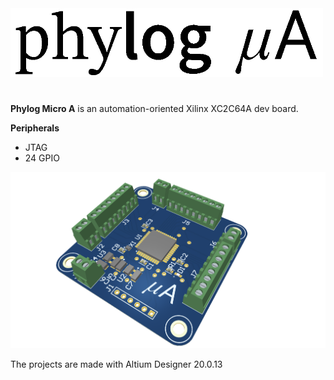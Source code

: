 <img src="https://github.com/ermannomillo/MicroA_Xilinx/blob/main/images/microAlogo.gif" width="500">

#

**Phylog Micro A** is an automation-oriented Xilinx XC2C64A dev board. 

**Peripherals**
* JTAG
* 24 GPIO

![alt text](https://github.com/ermannomillo/MicroA_Xilinx/blob/main/images/microA_trasparent.png?raw=true)

The projects are made with Altium Designer 20.0.13
